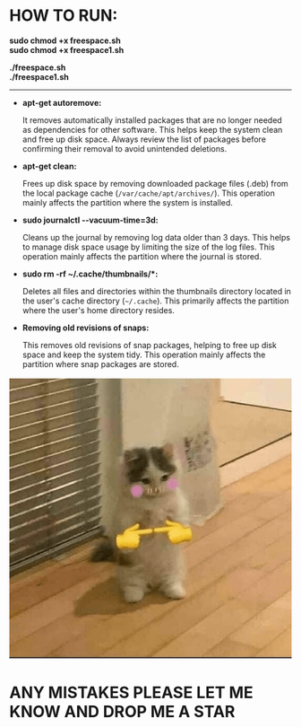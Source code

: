 <h1><strong>HOW TO RUN:</strong></h1>

<strong>sudo chmod +x freespace.sh</strong><br>
<strong>sudo chmod +x freespace1.sh</strong><br>

<strong>./freespace.sh</strong><br>
<strong>./freespace1.sh</strong>


<hr>


<ul>
    <li>
        <p><strong>apt-get autoremove:</strong></p>
        <p>It removes automatically installed packages that are no longer needed as dependencies for other software. This helps keep the system clean and free up disk space. Always review the list of packages before confirming their removal to avoid unintended deletions.</p>
    </li>
    <li>
        <p><strong>apt-get clean:</strong></p>
        <p>Frees up disk space by removing downloaded package files (.deb) from the local package cache (<code>/var/cache/apt/archives/</code>). This operation mainly affects the partition where the system is installed.</p>
    </li>
    <li>
        <p><strong>sudo journalctl --vacuum-time=3d:</strong></p>
        <p>Cleans up the journal by removing log data older than 3 days. This helps to manage disk space usage by limiting the size of the log files. This operation mainly affects the partition where the journal is stored.</p>
    </li>
    <li>
        <p><strong>sudo rm -rf ~/.cache/thumbnails/*:</strong></p>
        <p>Deletes all files and directories within the thumbnails directory located in the user's cache directory (<code>~/.cache</code>). This primarily affects the partition where the user's home directory resides.</p>
    </li>
    <li>
        <p><strong>Removing old revisions of snaps:</strong></p>
        <p>This removes old revisions of snap packages, helping to free up disk space and keep the system tidy. This operation mainly affects the partition where snap packages are stored.</p>
    </li>
</ul>

<img src="car.png" alt="uwu car">
<h1>ANY MISTAKES PLEASE LET ME KNOW AND DROP ME A STAR</h1>
